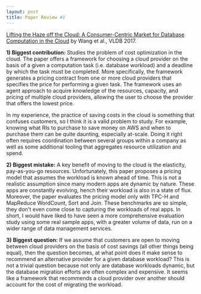 ```yaml
---
layout: post
title: Paper Review #1
---
```


<a href="http://www.vldb.org/pvldb/vol10/p373-wang.pdf">Lifting the Haze off the Cloud: A Consumer-Centric Market for Database Computation in the Cloud</a> by Wang et al., VLDB 2017. 

**1) Biggest contribution:** Studies the problem of cost optimization in the cloud. The paper offers a framework for choosing a cloud provider on the basis of a given a computation task (i.e. database workload) and a deadline by which the task must be completed. More specifically, the framework generates a pricing contract from one or more cloud providers that specifies the price for performing a given task. The framework uses an agent approach to acquire knowledge of the resources, capacity, and pricing of multiple cloud providers, allowing the user to choose the provider that offers the lowest price. 

In my experience, the practice of saving costs in the cloud is something that confuses customers, so I think it is a valid problem to study. For example, knowing what RIs to purchase to save money on AWS and when to purchase them can be quite daunting, especially at-scale. Doing it right often requires coordination between several groups within a company as well as some additional tooling that aggregates resource utilization and spend. 

**2) Biggest mistake:** A key benefit of moving to the cloud is the elasticity, pay-as-you-go resources. Unfortunately, this paper proposes a pricing model that assumes the workload is known ahead of time. This is not a realistic assumption since many modern apps are dynamic by nature. These apps are constantly evolving, hench their workload is also in a state of flux. Moreover, the paper evaluates the pricing model only with TPC-H and MapReduce WordCount, Sort and Join. These benchmarks are so simple, they don't even come close to capturing the workloads of real apps. In short, I would have liked to have seen a more comprehensive evaluation study using some real sample apps, with a greater volume of data, run on a wider range of data management services. 

**3) Biggest question:** If we assume that customers are open to moving between cloud providers on the basis of cost savings (all other things being equal), then the question becomes, at what point does it make sense to recommend an alternative provider for a given database workload? This is not a trivial question because not only are database workloads dynamic, but the database migration efforts are often complex and expensive. It seems like a framework that recommends a cloud provider over another should account for the cost of migrating the workload. 
